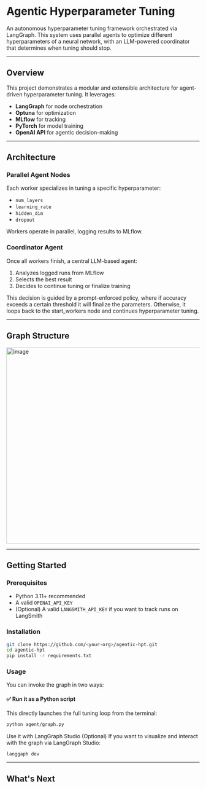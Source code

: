 # Agentic Hyperparameter Tuning

An autonomous hyperparameter tuning framework orchestrated via LangGraph. This system uses parallel agents to optimize different hyperparameters of a neural network, with an LLM-powered coordinator that determines when tuning should stop.

---

## Overview

This project demonstrates a modular and extensible architecture for agent-driven hyperparameter tuning. It leverages:

- **LangGraph** for node orchestration
- **Optuna** for optimization
- **MLflow** for tracking
- **PyTorch** for model training
- **OpenAI API** for agentic decision-making

---

## Architecture

### Parallel Agent Nodes
Each worker specializes in tuning a specific hyperparameter:
- `num_layers`
- `learning_rate`
- `hidden_dim`
- `dropout`

Workers operate in parallel, logging results to MLflow.

### Coordinator Agent
Once all workers finish, a central LLM-based agent:
1. Analyzes logged runs from MLflow
2. Selects the best result
3. Decides to continue tuning or finalize training

This decision is guided by a prompt-enforced policy, where if accuracy exceeds a certain threshold it will finalize the parameters. Otherwise, it loops back to the start_workers node and continues hyperparameter tuning.

---

## Graph Structure

<img width="808" height="511" alt="image" src="https://github.com/user-attachments/assets/2c1fa26c-91aa-4565-99ef-502c1b829942" />

---

## Getting Started

### Prerequisites
- Python 3.11+ recommended
- A valid `OPENAI_API_KEY`
- (Optional) A valid `LANGSMITH_API_KEY` if you want to track runs on LangSmith

### Installation
```bash
git clone https://github.com/<your-org>/agentic-hpt.git
cd agentic-hpt
pip install -r requirements.txt
```

### Usage

You can invoke the graph in two ways:

#### ✅ Run it as a Python script
This directly launches the full tuning loop from the terminal:

```bash
python agent/graph.py
```

Use it with LangGraph Studio (Optional)
If you want to visualize and interact with the graph via LangGraph Studio:

```bash
langgaph dev
```

---


## What's Next
